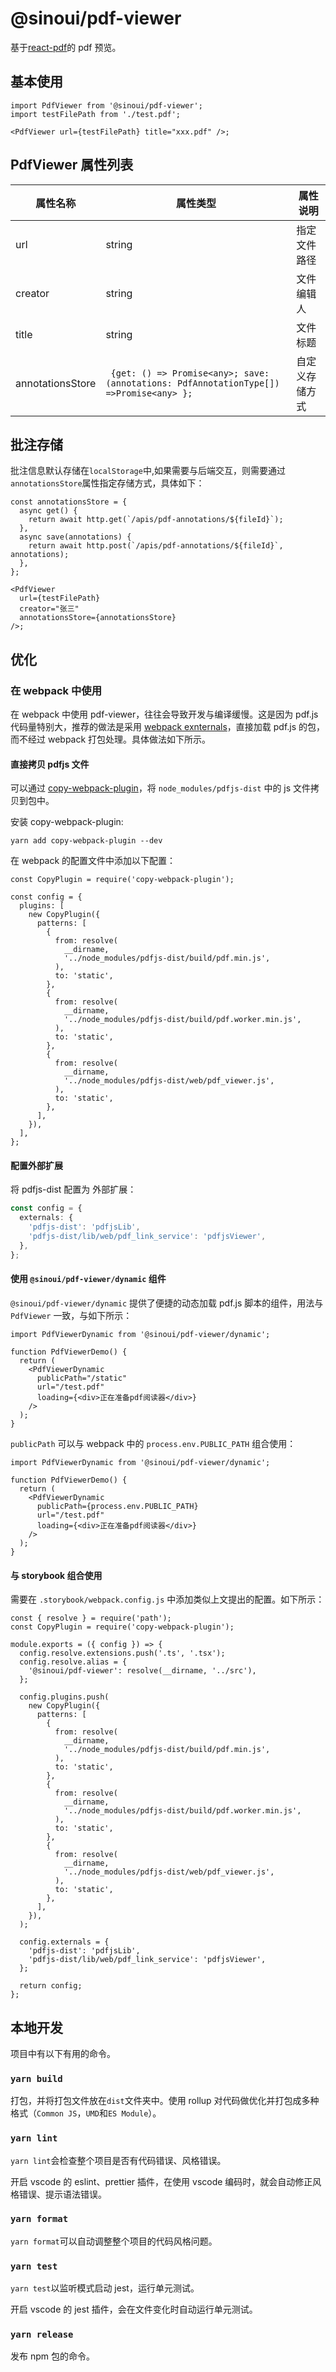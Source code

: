 # @sinoui/pdf-viewer

基于[react-pdf](https://projects.wojtekmaj.pl/react-pdf/)的 pdf 预览。

## 基本使用

```tsx
import PdfViewer from '@sinoui/pdf-viewer';
import testFilePath from './test.pdf';

<PdfViewer url={testFilePath} title="xxx.pdf" />;
```

## PdfViewer 属性列表

| 属性名称         | 属性类型                                                                                | 属性说明       |
| ---------------- | --------------------------------------------------------------------------------------- | -------------- |
| url              | string                                                                                  | 指定文件路径   |
| creator          | string                                                                                  | 文件编辑人     |
| title            | string                                                                                  | 文件标题       |
| annotationsStore | ` {get: () => Promise<any>; save: (annotations: PdfAnnotationType[]) =>Promise<any> };` | 自定义存储方式 |

## 批注存储

批注信息默认存储在`localStorage`中,如果需要与后端交互，则需要通过`annotationsStore`属性指定存储方式，具体如下：

```tsx
const annotationsStore = {
  async get() {
    return await http.get(`/apis/pdf-annotations/${fileId}`);
  },
  async save(annotations) {
    return await http.post(`/apis/pdf-annotations/${fileId}`, annotations);
  },
};

<PdfViewer
  url={testFilePath}
  creator="张三"
  annotationsStore={annotationsStore}
/>;
```

## 优化

### 在 webpack 中使用

在 webpack 中使用 pdf-viewer，往往会导致开发与编译缓慢。这是因为 pdf.js 代码量特别大，推荐的做法是采用 [webpack exnternals](https://webpack.docschina.org/configuration/externals/)，直接加载 pdf.js 的包，而不经过 webpack 打包处理。具体做法如下所示。

#### 直接拷贝 pdfjs 文件

可以通过 [copy-webpack-plugin](https://webpack.docschina.org/plugins/copy-webpack-plugin/)，将 `node_modules/pdfjs-dist` 中的 js 文件拷贝到包中。

安装 copy-webpack-plugin:

```tsx
yarn add copy-webpack-plugin --dev
```

在 webpack 的配置文件中添加以下配置：

```tsx
const CopyPlugin = require('copy-webpack-plugin');

const config = {
  plugins: [
    new CopyPlugin({
      patterns: [
        {
          from: resolve(
            __dirname,
            '../node_modules/pdfjs-dist/build/pdf.min.js',
          ),
          to: 'static',
        },
        {
          from: resolve(
            __dirname,
            '../node_modules/pdfjs-dist/build/pdf.worker.min.js',
          ),
          to: 'static',
        },
        {
          from: resolve(
            __dirname,
            '../node_modules/pdfjs-dist/web/pdf_viewer.js',
          ),
          to: 'static',
        },
      ],
    }),
  ],
};
```

#### 配置外部扩展

将 pdfjs-dist 配置为 外部扩展：

```ts
const config = {
  externals: {
    'pdfjs-dist': 'pdfjsLib',
    'pdfjs-dist/lib/web/pdf_link_service': 'pdfjsViewer',
  },
};
```

#### 使用 `@sinoui/pdf-viewer/dynamic` 组件

`@sinoui/pdf-viewer/dynamic` 提供了便捷的动态加载 pdf.js 脚本的组件，用法与`PdfViewer` 一致，与如下所示：

```tsx
import PdfViewerDynamic from '@sinoui/pdf-viewer/dynamic';

function PdfViewerDemo() {
  return (
    <PdfViewerDynamic
      publicPath="/static"
      url="/test.pdf"
      loading={<div>正在准备pdf阅读器</div>}
    />
  );
}
```

`publicPath` 可以与 webpack 中的 `process.env.PUBLIC_PATH` 组合使用：

```tsx
import PdfViewerDynamic from '@sinoui/pdf-viewer/dynamic';

function PdfViewerDemo() {
  return (
    <PdfViewerDynamic
      publicPath={process.env.PUBLIC_PATH}
      url="/test.pdf"
      loading={<div>正在准备pdf阅读器</div>}
    />
  );
}
```

#### 与 storybook 组合使用

需要在 `.storybook/webpack.config.js` 中添加类似上文提出的配置。如下所示：

```tsx
const { resolve } = require('path');
const CopyPlugin = require('copy-webpack-plugin');

module.exports = ({ config }) => {
  config.resolve.extensions.push('.ts', '.tsx');
  config.resolve.alias = {
    '@sinoui/pdf-viewer': resolve(__dirname, '../src'),
  };

  config.plugins.push(
    new CopyPlugin({
      patterns: [
        {
          from: resolve(
            __dirname,
            '../node_modules/pdfjs-dist/build/pdf.min.js',
          ),
          to: 'static',
        },
        {
          from: resolve(
            __dirname,
            '../node_modules/pdfjs-dist/build/pdf.worker.min.js',
          ),
          to: 'static',
        },
        {
          from: resolve(
            __dirname,
            '../node_modules/pdfjs-dist/web/pdf_viewer.js',
          ),
          to: 'static',
        },
      ],
    }),
  );

  config.externals = {
    'pdfjs-dist': 'pdfjsLib',
    'pdfjs-dist/lib/web/pdf_link_service': 'pdfjsViewer',
  };

  return config;
};
```

## 本地开发

项目中有以下有用的命令。

### `yarn build`

打包，并将打包文件放在`dist`文件夹中。使用 rollup 对代码做优化并打包成多种格式（`Common JS`，`UMD`和`ES Module`）。

### `yarn lint`

`yarn lint`会检查整个项目是否有代码错误、风格错误。

开启 vscode 的 eslint、prettier 插件，在使用 vscode 编码时，就会自动修正风格错误、提示语法错误。

### `yarn format`

`yarn format`可以自动调整整个项目的代码风格问题。

### `yarn test`

`yarn test`以监听模式启动 jest，运行单元测试。

开启 vscode 的 jest 插件，会在文件变化时自动运行单元测试。

### `yarn release`

发布 npm 包的命令。
